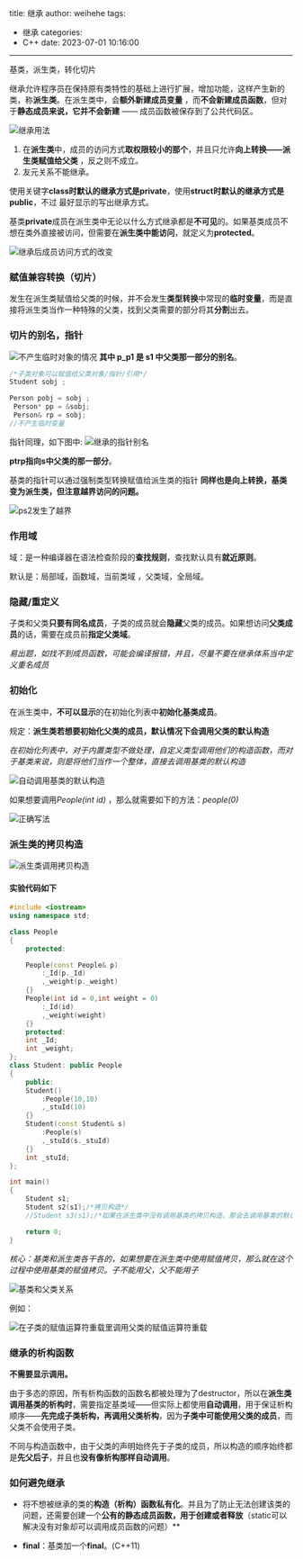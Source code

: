 title: 继承
author: weihehe
tags:
  - 继承
categories:
  - C++
date: 2023-07-01 10:16:00
---
基类，派生类，转化切片
<!-- more -->

继承允许程序员在保持原有类特性的基础上进行扩展，增加功能，这样产生新的类，称**派生类**。在派生类中，会**额外新建成员变量** ，而**不会新建成员函数**，但对于**静态成员来说，它并不会新建**  —— 成员函数被保存到了公共代码区。


![继承用法](/images/pasted-6.png)

1. 在**派生类**中，成员的访问方式**取权限较小的那个**，并且只允许**向上转换——派生类赋值给父类** ，反之则不成立。
2. 友元关系不能继承。

使用关键字**class时默认的继承方式是private**，使用**struct时默认的继承方式是public**，不过
最好显示的写出继承方式。

基类**private**成员在派生类中无论以什么方式继承都是**不可见**的。如果基类成员不想在类外直接被访问，但需要在**派生类中能访问**，就定义为**protected**。

![继承后成员访问方式的改变](/images/inherit_way.png)

### 赋值兼容转换（切片）

发生在派生类赋值给父类的时候，并不会发生**类型转换**中常现的**临时变量**，而是直接将派生类当作一种特殊的父类，找到父类需要的部分将其**分割**出去。

### 切片的别名，指针


![不产生临时对象的情况](/images/slice.png)
**其中 p_p1 是 s1 中父类那一部分的别名**。

```cpp
/*子类对象可以赋值给父类对象/指针/引用*/
Student sobj ;

Person pobj = sobj ;
 Person* pp = &sobj;
 Person& rp = sobj;
//不产生临时变量
```


指针同理，如下图中:
![继承的指针别名](/images/inhert_p.png)

**ptrp指向s中父类的那一部分**。

基类的指针可以通过强制类型转换赋值给派生类的指针
**同样也是向上转换，基类变为派生类，但注意越界访问的问题。**

![ps2发生了越界](/images/inhert_over.png)


### 作用域

域：是一种编译器在语法检查阶段的**查找规则**，查找默认具有**就近原则**。

默认是：局部域，函数域，当前类域
，父类域，全局域。

### 隐藏/重定义

子类和父类**只要有同名成员**，子类的成员就会**隐藏**父类的成员。如果想访问**父类成员**的话，需要在成员前**指定父类域**。

*易出题，如找不到成员函数，可能会编译报错，并且，尽量不要在继承体系当中定义重名成员*

### 初始化

在派生类中，**不可以显示**的在初始化列表中**初始化基类成员**。

规定：**派生类若想要初始化父类的成员，默认情况下会调用父类的默认构造**

*在初始化列表中，对于内置类型不做处理，自定义类型调用他们的构造函数，而对于基类来说，则是将他们当作一个整体，直接去调用基类的默认构造*

![自动调用基类的默认构造](/images/inhert_Default_Construction.png)


如果想要调用*People(int id)* ，那么就需要如下的方法：*people(0)*

![正确写法](/images/inhert_right.png)

### 派生类的拷贝构造


![派生类调用拷贝构造](/images/inhert_copy.png)

#### 实验代码如下

```cpp
#include <iostream>
using namespace std;

class People 
{
    protected:

    People(const People& p)
        :_Id(p._Id)
        ,_weight(p._weight)
    {}
    People(int id = 0,int weight = 0)
        :_Id(id)
        ,_weight(weight)
    {}
    protected:
    int _Id;
    int _weight;
};
class Student: public People
{
    public:
    Student()
        :People(10,10)
        ,_stuId(10)
    {}
    Student(const Student& s)
        :People(s)
        ,_stuId(s._stuId)
    {}
    int _stuId;
};

int main()
{
    Student s1;
    Student s2(s1);/*拷贝构造*/
    //Student s3(s1);/*如果在派生类中没有调用基类的拷贝构造，那会去调用基类的默认构造*/

    return 0;
}


```
*核心：基类和派生类各干各的，如果想要在派生类中使用赋值拷贝，那么就在这个过程中使用基类的赋值拷贝。子不能用父，父不能用子*

![基类和父类关系](/images/Derived_base_class.png)

例如：

![在子类的赋值运算符重载里调用父类的赋值运算符重载](/images/Derived_class_assignment_copy.png)

### 继承的析构函数

**不需要显示调用。**

由于多态的原因，所有析构函数的函数名都被处理为了destructor，所以在**派生类调用基类的析构时**，需要指定基类域——但实际上都使用**自动调用**，用于保证析构顺序——**先完成子类析构，再调用父类析构**，因为**子类中可能使用父类的成员**，而父类不会使用子类。

不同与构造函数中，由于父类的声明始终先于子类的成员，所以构造的顺序始终都是**先父后子**，并且也**没有像析构那样自动调用**。

### 如何避免继承

- 将不想被继承的类的**构造（析构）函数私有化**。并且为了防止无法创建该类的问题，还需要创建一个**公有的静态成员函数，用于创建或者释放**（static可以解决没有对象却可以调用成员函数的问题）**

- **final**：基类加一个**final**。(C++11)